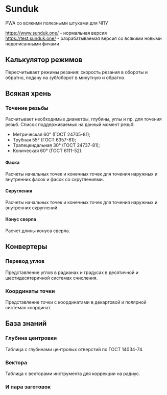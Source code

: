 # Sunduk
PWA со всякими полезными штуками для ЧПУ

https://www.sunduk.one/ - нормальная версия  
https://test.sunduk.one/ - разрабатываемая версия со всякими новыми недописанными фичами

## Калькулятор режимов
Пересчитывает режимы резания: скорость резания в обороты и обратно, подачу на зуб/оборот в минутную и обратно.

## Всякая хрень
### Точение резьбы
Расчитывает необходимые диаметры, глубины, углы и пр. для точения резьб.
Список поддерживаемых на данный момент резьб:
- Метрическая 60° (ГОСТ 24705-81);
- Трубная 55° (ГОСТ 6357-81);
- Трапецеидальная 30° (ГОСТ 24737-81);
- Коническая 60° (ГОСТ 6111-52).
#### Фаска
Расчеты начальных точек и конечных точек для точения наружных и внутренних фасок и фасок со скруглениями.
#### Скругления
Расчеты начальных точек и конечных точек для точения наружных и внутренних скруглений.
#### Конус сверла
Расчет длины конуса сверла.

## Конвертеры
### Перевод углов
Представление углов в радианах и градусах в десятичной и шестидесятеричной системах счисления.
### Координаты точки
Представление точки с координатами в декартовой и полярной системах координат.

## База знаний
### Глубина центровки
Таблица с глубинами центровых отверстий по ГОСТ 14034-74.
### Вектора
Таблица с векторами инструмента для коррекции на радиус.
### И пара заготовок

